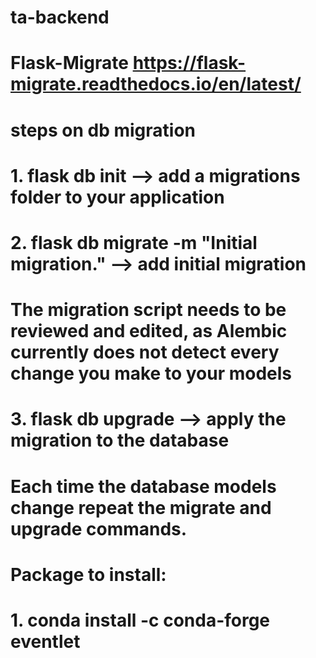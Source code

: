 # ta-backend
# Flask-Migrate https://flask-migrate.readthedocs.io/en/latest/
# steps on db migration
# 1. flask db init --> add a migrations folder to your application
# 2. flask db migrate -m "Initial migration." --> add initial migration
# The migration script needs to be reviewed and edited, as Alembic currently does not detect every change you make to your models
# 3. flask db upgrade --> apply the migration to the database
# Each time the database models change repeat the migrate and upgrade commands. 

# Package to install:
# 1. conda install -c conda-forge eventlet